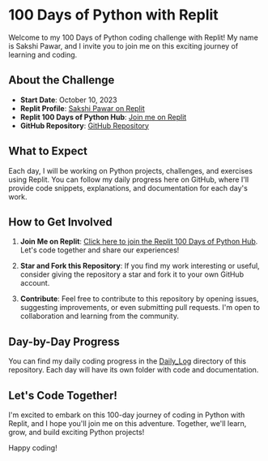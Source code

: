 # 100 Days of Python with Replit

Welcome to my 100 Days of Python coding challenge with Replit! My name is Sakshi Pawar, and I invite you to join me on this exciting journey of learning and coding.

## About the Challenge

- **Start Date**: October 10, 2023
- **Replit Profile**: [Sakshi Pawar on Replit](https://replit.com/@SakshiPawar15)
- **Replit 100 Days of Python Hub**: [Join me on Replit](https://replit.com/learn/100-days-of-python/hub)
- **GitHub Repository**: [GitHub Repository](https://github.com/SakshiAP/100_days_of_python_with_replit)

## What to Expect

Each day, I will be working on Python projects, challenges, and exercises using Replit. You can follow my daily progress here on GitHub, where I'll provide code snippets, explanations, and documentation for each day's work.

## How to Get Involved

1. **Join Me on Replit**: [Click here to join the Replit 100 Days of Python Hub](https://replit.com/learn/100-days-of-python/hub). Let's code together and share our experiences!

2. **Star and Fork this Repository**: If you find my work interesting or useful, consider giving the repository a star and fork it to your own GitHub account.

3. **Contribute**: Feel free to contribute to this repository by opening issues, suggesting improvements, or even submitting pull requests. I'm open to collaboration and learning from the community.

## Day-by-Day Progress

You can find my daily coding progress in the [Daily_Log](Daily_Log) directory of this repository. Each day will have its own folder with code and documentation.

## Let's Code Together!

I'm excited to embark on this 100-day journey of coding in Python with Replit, and I hope you'll join me on this adventure. Together, we'll learn, grow, and build exciting Python projects!

Happy coding!
